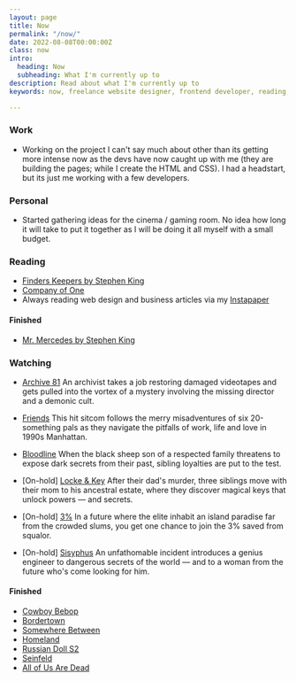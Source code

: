 ```yaml
---
layout: page
title: Now
permalink: "/now/"
date: 2022-08-08T00:00:00Z
class: now
intro:
  heading: Now
  subheading: What I'm currently up to
description: Read about what I'm currently up to
keywords: now, freelance website designer, frontend developer, reading, watching, work

---
```

### Work
* Working on the project I can't say much about other than its getting more intense now as the devs have now caught up with me (they are building the pages; while I create the HTML and CSS). I had a headstart, but its just me working with a few developers.

### Personal
* Started gathering ideas for the cinema / gaming room. No idea how long it will take to put it together as I will be doing it all myself with a small budget.

### Reading
* [Finders Keepers by Stephen King](https://bookwyrm.social/book/285585/s/finders-keepers-bill-hodges-trilogy-2 "Finders Keepers by Stephen King")
* [Company of One](https://bookwyrm.social/book/184714 "Company of One")
* Always reading web design and business articles via my [Instapaper](https://www.instapaper.com/p/juanfernandes "Juan Fernandes on Instapaper")

#### Finished
* [Mr. Mercedes by Stephen King](https://bookwyrm.social/book/36342/s/mr-mercedes "Mr. Mercedes by Stephen King")

### Watching
* [Archive 81](https://www.themoviedb.org/tv/112314-archive-81 "Archive 81")
  An archivist takes a job restoring damaged videotapes and gets pulled into the vortex of a mystery involving the missing director and a demonic cult.

* [Friends](https://www.netflix.com/gb/title/70153404 "Friends")
  This hit sitcom follows the merry misadventures of six 20-something pals as they navigate the pitfalls of work, life and love in 1990s Manhattan.

* [Bloodline](https://www.netflix.com/gb/title/80010655 "Bloodline")
  When the black sheep son of a respected family threatens to expose dark secrets from their past, sibling loyalties are put to the test.

* [On-hold] [Locke & Key](https://www.netflix.com/gb/Title/80241239 "Locke & Key")
  After their dad's murder, three siblings move with their mom to his ancestral estate, where they discover magical keys that unlock powers — and secrets.

* [On-hold] [3%](https://www.netflix.com/gb/title/80074220 "3%")
  In a future where the elite inhabit an island paradise far from the crowded slums, you get one chance to join the 3% saved from squalor.

* [On-hold] [Sisyphus](https://www.netflix.com/gb/title/81397558)
  An unfathomable incident introduces a genius engineer to dangerous secrets of the world — and to a woman from the future who's come looking for him.

#### Finished
* [Cowboy Bebop](https://www.netflix.com/gb/title/80207033 "Cowboy Bebop")
* [Bordertown](https://www.netflix.com/gb/title/80145143 "Bordertown")
* [Somewhere Between](https://www.netflix.com/gb/title/80173623 "Somewhere Between")
* [Homeland](https://www.netflix.com/gb/title/70180387 "Homeland")
* [Russian Doll S2](https://www.netflix.com/gb/title/80211627 "Russian Doll")
* [Seinfeld](https://www.netflix.com/gb/title/70153373 "Seinfeld")
* [All of Us Are Dead](https://www.netflix.com/gb/title/81237994 "All of Us Are Dead")
